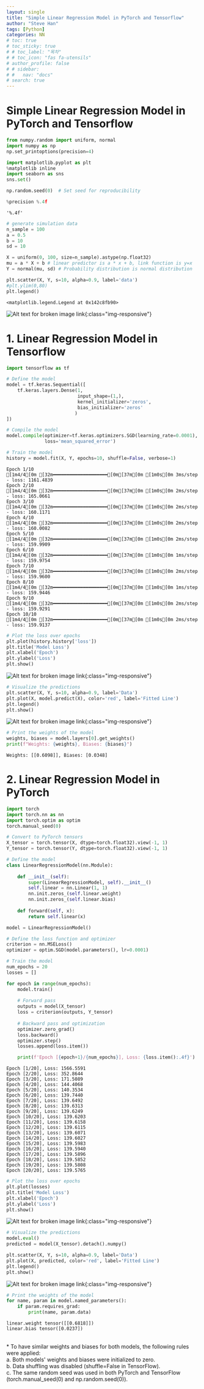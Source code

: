 ```yaml
---
layout: single
title: "Simple Linear Regression Model in PyTorch and Tensorflow"
author: "Steve Han"
tags: [Python]
categories: NN
# toc: true
# toc_sticky: true
# # toc_label: "목차"
# # toc_icon: "fas fa-utensils"
# author_profile: false
# # sidebar:
# #   nav: "docs"
# search: true
---
```


# Simple Linear Regression Model in PyTorch and Tensorflow


```python
from numpy.random import uniform, normal
import numpy as np
np.set_printoptions(precision=4)

import matplotlib.pyplot as plt
%matplotlib inline
import seaborn as sns
sns.set()

np.random.seed(0)  # Set seed for reproducibility

%precision %.4f
```




    '%.4f'




```python
# generate simulation data
n_sample = 100
a = 0.5
b = 10
sd = 10

X = uniform(0, 100, size=n_sample).astype(np.float32)
mu = a * X + b # linear predictor is a * x + b, link function is y=x
Y = normal(mu, sd) # Probability distribution is normal distribution
```


```python
plt.scatter(X, Y, s=10, alpha=0.9, label='data')
#plt.ylim(0,80)
plt.legend()
```




    <matplotlib.legend.Legend at 0x142c8fb90>




![Alt text for broken image link](/assets/images/SLR_NN/output_3_1.png){:class="img-responsive"}


# 1. Linear Regression Model in Tensorflow


```python
import tensorflow as tf
```

```python
# Define the model
model = tf.keras.Sequential([
    tf.keras.layers.Dense(1, 
                          input_shape=(1,), 
                          kernel_initializer='zeros', 
                          bias_initializer='zeros'
                         )
])

# Compile the model
model.compile(optimizer=tf.keras.optimizers.SGD(learning_rate=0.0001), 
              loss='mean_squared_error')

# Train the model
history = model.fit(X, Y, epochs=10, shuffle=False, verbose=1)
```

    Epoch 1/10
    [1m4/4[0m [32m━━━━━━━━━━━━━━━━━━━━[0m[37m[0m [1m0s[0m 3ms/step - loss: 1161.4839  
    Epoch 2/10
    [1m4/4[0m [32m━━━━━━━━━━━━━━━━━━━━[0m[37m[0m [1m0s[0m 2ms/step - loss: 165.0661 
    Epoch 3/10
    [1m4/4[0m [32m━━━━━━━━━━━━━━━━━━━━[0m[37m[0m [1m0s[0m 2ms/step - loss: 160.1171 
    Epoch 4/10
    [1m4/4[0m [32m━━━━━━━━━━━━━━━━━━━━[0m[37m[0m [1m0s[0m 2ms/step - loss: 160.0082 
    Epoch 5/10
    [1m4/4[0m [32m━━━━━━━━━━━━━━━━━━━━[0m[37m[0m [1m0s[0m 2ms/step - loss: 159.9909 
    Epoch 6/10
    [1m4/4[0m [32m━━━━━━━━━━━━━━━━━━━━[0m[37m[0m [1m0s[0m 1ms/step - loss: 159.9754 
    Epoch 7/10
    [1m4/4[0m [32m━━━━━━━━━━━━━━━━━━━━[0m[37m[0m [1m0s[0m 2ms/step - loss: 159.9600 
    Epoch 8/10
    [1m4/4[0m [32m━━━━━━━━━━━━━━━━━━━━[0m[37m[0m [1m0s[0m 1ms/step - loss: 159.9446 
    Epoch 9/10
    [1m4/4[0m [32m━━━━━━━━━━━━━━━━━━━━[0m[37m[0m [1m0s[0m 2ms/step - loss: 159.9291 
    Epoch 10/10
    [1m4/4[0m [32m━━━━━━━━━━━━━━━━━━━━[0m[37m[0m [1m0s[0m 2ms/step - loss: 159.9137 



```python
# Plot the loss over epochs
plt.plot(history.history['loss'])
plt.title('Model Loss')
plt.xlabel('Epoch')
plt.ylabel('Loss')
plt.show()
```


![Alt text for broken image link](/assets/images/SLR_NN/output_7_0.png){:class="img-responsive"}



```python
# Visualize the predictions
plt.scatter(X, Y, s=10, alpha=0.9, label='Data')
plt.plot(X, model.predict(X), color='red', label='Fitted Line')
plt.legend()
plt.show()
```

![Alt text for broken image link](/assets/images/SLR_NN/output_8_1.png){:class="img-responsive"}


```python
# Print the weights of the model
weights, biases = model.layers[0].get_weights()
print(f"Weights: {weights}, Biases: {biases}")
```

    Weights: [[0.6098]], Biases: [0.0348]


# 2. Linear Regression Model in PyTorch


```python
import torch
import torch.nn as nn
import torch.optim as optim
torch.manual_seed(0)
```

```python
# Convert to PyTorch tensors
X_tensor = torch.tensor(X, dtype=torch.float32).view(-1, 1)
Y_tensor = torch.tensor(Y, dtype=torch.float32).view(-1, 1)
```


```python
# Define the model
class LinearRegressionModel(nn.Module):
    
    def __init__(self):
        super(LinearRegressionModel, self).__init__()
        self.linear = nn.Linear(1, 1)
        nn.init.zeros_(self.linear.weight)
        nn.init.zeros_(self.linear.bias)
        
    def forward(self, x):
        return self.linear(x)
```


```python
model = LinearRegressionModel()
```


```python
# Define the loss function and optimizer
criterion = nn.MSELoss()
optimizer = optim.SGD(model.parameters(), lr=0.0001)
```


```python
# Train the model
num_epochs = 20
losses = []

for epoch in range(num_epochs):
    model.train()
    
    # Forward pass
    outputs = model(X_tensor)
    loss = criterion(outputs, Y_tensor)
    
    # Backward pass and optimization
    optimizer.zero_grad()
    loss.backward()
    optimizer.step()   
    losses.append(loss.item())

    print(f'Epoch [{epoch+1}/{num_epochs}], Loss: {loss.item():.4f}')
```

    Epoch [1/20], Loss: 1566.5591
    Epoch [2/20], Loss: 352.8644
    Epoch [3/20], Loss: 171.5089
    Epoch [4/20], Loss: 144.4068
    Epoch [5/20], Loss: 140.3534
    Epoch [6/20], Loss: 139.7440
    Epoch [7/20], Loss: 139.6492
    Epoch [8/20], Loss: 139.6313
    Epoch [9/20], Loss: 139.6249
    Epoch [10/20], Loss: 139.6203
    Epoch [11/20], Loss: 139.6158
    Epoch [12/20], Loss: 139.6115
    Epoch [13/20], Loss: 139.6071
    Epoch [14/20], Loss: 139.6027
    Epoch [15/20], Loss: 139.5983
    Epoch [16/20], Loss: 139.5940
    Epoch [17/20], Loss: 139.5896
    Epoch [18/20], Loss: 139.5852
    Epoch [19/20], Loss: 139.5808
    Epoch [20/20], Loss: 139.5765



```python
# Plot the loss over epochs
plt.plot(losses)
plt.title('Model Loss')
plt.xlabel('Epoch')
plt.ylabel('Loss')
plt.show()
```


![Alt text for broken image link](/assets/images/SLR_NN/output_17_0.png){:class="img-responsive"}



```python
# Visualize the predictions
model.eval()
predicted = model(X_tensor).detach().numpy()

plt.scatter(X, Y, s=10, alpha=0.9, label='Data')
plt.plot(X, predicted, color='red', label='Fitted Line')
plt.legend()
plt.show()
```


![Alt text for broken image link](/assets/images/SLR_NN/output_18_0.png){:class="img-responsive"}



```python
# Print the weights of the model
for name, param in model.named_parameters():
    if param.requires_grad:
        print(name, param.data)
```

    linear.weight tensor([[0.6818]])
    linear.bias tensor([0.0237])


<br>* To have similar weights and biases for both models, the following rules were applied:
<br>a. Both models' weights and biases were initialized to zero.
<br>b. Data shuffling was disabled (shuffle=False in TensorFlow).
<br>c. The same random seed was used in both PyTorch and TensorFlow (torch.manual_seed(0) and np.random.seed(0)).
